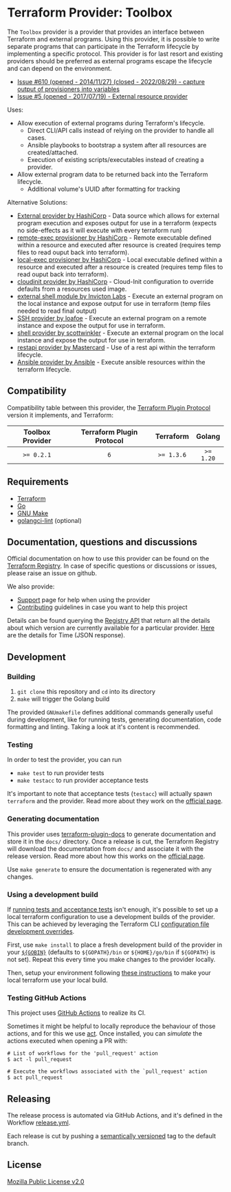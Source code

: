# Terraform Provider: Toolbox

The `Toolbox` provider is a provider that provides an interface between Terraform and external programs.
Using this provider, it is possible to write separate programs that can participate in the Terraform lifecycle by implementing a specific protocol.
This provider is for last resort and existing providers should be preferred as external programs escape the lifecycle and can depend on the environment.
* [Issue #610 (opened - 2014/11/27) (closed - 2022/08/29) - capture output of provisioners into variables](https://github.com/hashicorp/terraform/issues/610)
* [Issue #5 (opened - 2017/07/19) - External resource provider](https://github.com/hashicorp/terraform-provider-external/issues/5)

Uses:
* Allow execution of external programs during Terraform's lifecycle.
  * Direct CLI/API calls instead of relying on the provider to handle all cases.
  * Ansible playbooks to bootstrap a system after all resources are created/attached.
  * Execution of existing scripts/executables instead of creating a provider.
* Allow external program data to be returned back into the Terraform lifecycle.
  * Additional volume's UUID after formatting for tracking

Alternative Solutions:
* [External provider by HashiCorp](https://registry.terraform.io/providers/hashicorp/external/latest/docs) - Data source which allows for external program execution and exposes output for use in a terraform (expects no side-effects as it will execute with every terraform run)
* [remote-exec provisioner by HashiCorp](https://developer.hashicorp.com/terraform/language/resources/provisioners/remote-exec) - Remote executable defined within a resource and executed after resource is created (requires temp files to read ouput back into terraform).
* [local-exec provisioner by HashiCorp](https://developer.hashicorp.com/terraform/language/resources/provisioners/local-exec) - Local executable defined within a resource and executed after a resource is created (requires temp files to read ouput back into terraform).
* [cloudinit provider by HashiCorp](https://registry.terraform.io/providers/hashicorp/cloudinit/latest/docs) - Cloud-Init configuration to override defaults from a resources used image.
* [external shell module by Invicton Labs](https://registry.terraform.io/modules/Invicton-Labs/shell-resource/external/latest) - Execute an external program on the local instance and expose output for use in terraform (temp files needed to read final output)
* [SSH provider by loafoe](https://registry.terraform.io/providers/loafoe/ssh/latest/docs) - Execute an external program on a remote instance and expose the output for use in terraform.
* [shell provider by scottwinkler](https://registry.terraform.io/providers/scottwinkler/shell/latest/docs) - Execute an external program on the local instance and expose the output for use in terraform.
* [restapi provider by Mastercard](https://registry.terraform.io/providers/Mastercard/restapi/latest/docs) - Use of a rest api within the terraform lifecycle.
* [Ansible provider by Ansible](https://registry.terraform.io/providers/ansible/ansible/latest/docs) - Execute ansible resources within the terraform lifecycle.

## Compatibility

Compatibility table between this provider, the [Terraform Plugin Protocol](https://www.terraform.io/plugin/how-terraform-works#terraform-plugin-protocol)
version it implements, and Terraform:

| Toolbox Provider | Terraform Plugin Protocol | Terraform |   Golang  |
|:-----------------:|:-------------------------:|:---------:|:---------:|
|    `>= 0.2.1`     |            `6`            | `>= 1.3.6`| `>= 1.20` |

## Requirements

* [Terraform](https://www.terraform.io/downloads)
* [Go](https://go.dev/doc/install)
* [GNU Make](https://www.gnu.org/software/make/)
* [golangci-lint](https://golangci-lint.run/usage/install/#local-installation) (optional)

## Documentation, questions and discussions
Official documentation on how to use this provider can be found on the
[Terraform Registry](https://registry.terraform.io/providers/EnterpriseDB/toolbox/latest/docs).
In case of specific questions or discussions or issues, please raise an issue on github.

We also provide:

* [Support](.github/SUPPORT.md) page for help when using the provider
* [Contributing](.github/CONTRIBUTING.md) guidelines in case you want to help this project

Details can be found querying the [Registry API](https://www.terraform.io/internals/provider-registry-protocol#list-available-versions)
that return all the details about which version are currently available for a particular provider.
[Here](https://registry.terraform.io/v1/providers/EnterpriseDB/toolbox/versions) are the details for Time (JSON response).


## Development

### Building

1. `git clone` this repository and `cd` into its directory
2. `make` will trigger the Golang build

The provided `GNUmakefile` defines additional commands generally useful during development,
like for running tests, generating documentation, code formatting and linting.
Taking a look at it's content is recommended.

### Testing

In order to test the provider, you can run

* `make test` to run provider tests
* `make testacc` to run provider acceptance tests

It's important to note that acceptance tests (`testacc`) will actually spawn
`terraform` and the provider. Read more about they work on the
[official page](https://www.terraform.io/plugin/sdkv2/testing/acceptance-tests).

### Generating documentation

This provider uses [terraform-plugin-docs](https://github.com/hashicorp/terraform-plugin-docs/)
to generate documentation and store it in the `docs/` directory.
Once a release is cut, the Terraform Registry will download the documentation from `docs/`
and associate it with the release version. Read more about how this works on the
[official page](https://www.terraform.io/registry/providers/docs).

Use `make generate` to ensure the documentation is regenerated with any changes.

### Using a development build

If [running tests and acceptance tests](#testing) isn't enough, it's possible to set up a local terraform configuration
to use a development builds of the provider. This can be achieved by leveraging the Terraform CLI
[configuration file development overrides](https://www.terraform.io/cli/config/config-file#development-overrides-for-provider-developers).

First, use `make install` to place a fresh development build of the provider in your
[`${GOBIN}`](https://pkg.go.dev/cmd/go#hdr-Compile_and_install_packages_and_dependencies)
(defaults to `${GOPATH}/bin` or `${HOME}/go/bin` if `${GOPATH}` is not set). Repeat
this every time you make changes to the provider locally.

Then, setup your environment following [these instructions](https://www.terraform.io/plugin/debugging#terraform-cli-development-overrides)
to make your local terraform use your local build.

### Testing GitHub Actions

This project uses [GitHub Actions](https://docs.github.com/en/actions/automating-builds-and-tests) to realize its CI.

Sometimes it might be helpful to locally reproduce the behaviour of those actions,
and for this we use [act](https://github.com/nektos/act). Once installed, you can _simulate_ the actions executed
when opening a PR with:

```shell
# List of workflows for the 'pull_request' action
$ act -l pull_request

# Execute the workflows associated with the `pull_request' action 
$ act pull_request
```

## Releasing

The release process is automated via GitHub Actions, and it's defined in the Workflow
[release.yml](./.github/workflows/release.yml).

Each release is cut by pushing a [semantically versioned](https://semver.org/) tag to the default branch.

## License

[Mozilla Public License v2.0](./LICENSE)
